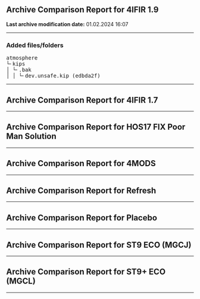 <h2>Archive Comparison Report for <b>4IFIR 1.9</b></h2><b>Last archive modification date:</b> 01.02.2024 16:07<hr>

<h3>Added files/folders</h3>
<pre>atmosphere
└╴kips
│ └╴.bak
│ │ └╴dev.unsafe.kip (edbda2f)
</pre>
<hr>

<h2>Archive Comparison Report for <b>4IFIR 1.7</b></h2><hr>

<h2>Archive Comparison Report for <b>HOS17 FIX Poor Man Solution</b></h2><hr>

<h2>Archive Comparison Report for <b>4MODS</b></h2><hr>

<h2>Archive Comparison Report for <b>Refresh</b></h2><hr>

<h2>Archive Comparison Report for <b>Placebo</b></h2><hr>

<h2>Archive Comparison Report for <b>ST9 ECO (MGCJ)</b></h2><hr>

<h2>Archive Comparison Report for <b>ST9+ ECO (MGCL)</b></h2><hr>


